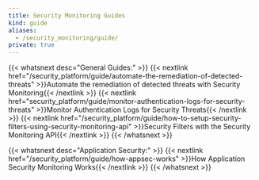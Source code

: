 ```yaml
---
title: Security Monitoring Guides
kind: guide
aliases:
  - /security_monitoring/guide/
private: true
---
```


{{< whatsnext desc="General Guides:" >}}
    {{< nextlink href="/security_platform/guide/automate-the-remediation-of-detected-threats" >}}Automate the remediation of detected threats with Security Monitoring{{< /nextlink >}}
    {{< nextlink href="security_platform/guide/monitor-authentication-logs-for-security-threats" >}}Monitor Authentication Logs for Security Threats{{< /nextlink >}}
    {{< nextlink href="/security_platform/guide/how-to-setup-security-filters-using-security-monitoring-api" >}}Security Filters with the Security Monitoring API{{< /nextlink >}}
{{< /whatsnext >}}

{{< whatsnext desc="Application Security:" >}}
    {{< nextlink href="/security_platform/guide/how-appsec-works" >}}How Application Security Monitoring Works{{< /nextlink >}}
{{< /whatsnext >}}
